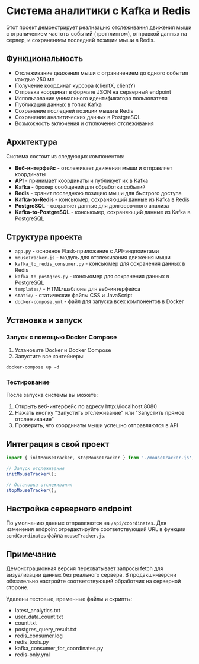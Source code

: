 # Система аналитики с Kafka и Redis

Этот проект демонстрирует реализацию отслеживания движения мыши с ограничением частоты событий (троттлингом), отправкой данных на сервер, и сохранением последней позиции мыши в Redis.

## Функциональность

- Отслеживание движения мыши с ограничением до одного события каждые 250 мс
- Получение координат курсора (clientX, clientY)
- Отправка координат в формате JSON на серверный endpoint
- Использование уникального идентификатора пользователя
- Публикация данных в топик Kafka
- Сохранение последней позиции мыши в Redis
- Сохранение аналитических данных в PostgreSQL
- Возможность включения и отключения отслеживания

## Архитектура

Система состоит из следующих компонентов:
- **Веб-интерфейс** - отслеживает движения мыши и отправляет координаты 
- **API** - принимает координаты и публикует их в Kafka
- **Kafka** - брокер сообщений для обработки событий
- **Redis** - хранит последнюю позицию мыши для быстрого доступа
- **Kafka-to-Redis** - консьюмер, сохраняющий данные из Kafka в Redis
- **PostgreSQL** - сохраняет данные для долгосрочного анализа
- **Kafka-to-PostgreSQL** - консьюмер, сохраняющий данные из Kafka в PostgreSQL

## Структура проекта

- `app.py` - основное Flask-приложение с API-эндпоинтами
- `mouseTracker.js` - модуль для отслеживания движения мыши
- `kafka_to_redis_consumer.py` - консьюмер для сохранения данных в Redis
- `kafka_to_postgres.py` - консьюмер для сохранения данных в PostgreSQL
- `templates/` - HTML-шаблоны для веб-интерфейса
- `static/` - статические файлы CSS и JavaScript
- `docker-compose.yml` - файл для запуска всех компонентов в Docker

## Установка и запуск

### Запуск с помощью Docker Compose

1. Установите Docker и Docker Compose
2. Запустите все контейнеры:
```
docker-compose up -d
```

### Тестирование

После запуска системы вы можете:

1. Открыть веб-интерфейс по адресу http://localhost:8080
2. Нажать кнопку "Запустить отслеживание" или "Запустить прямое отслеживание"
3. Проверить, что координаты мыши успешно отправляются в API

## Интеграция в свой проект

```javascript
import { initMouseTracker, stopMouseTracker } from './mouseTracker.js';

// Запуск отслеживания
initMouseTracker();

// Остановка отслеживания
stopMouseTracker();
```

## Настройка серверного endpoint

По умолчанию данные отправляются на `/api/coordinates`. Для изменения endpoint отредактируйте соответствующий URL в функции `sendCoordinates` файла `mouseTracker.js`.

## Примечание

Демонстрационная версия перехватывает запросы fetch для визуализации данных без реального сервера.
В продакшн-версии обязательно настройте соответствующий обработчик на серверной стороне.

Удалены тестовые, временные файлы и скрипты:
- latest_analytics.txt
- user_data_count.txt
- count.txt
- postgres_query_result.txt
- redis_consumer.log
- redis_tools.py
- kafka_consumer_for_coordinates.py
- redis-only.yml
